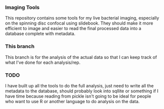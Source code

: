 ### Imaging Tools

This repository contains some tools for my live bacterial imaging, especially on the spinning disc confocal using slidebook. They should make it more efficient to image and easier to read the final processed data into a database complete with metadata.

### This branch

This branch is for the analysis of the actual data so that I can keep track of what I've done for each analysis/rep.

### TODO

I have built up all the tools to do the full analysis, just need to write all the metadata to the database, should probably look into sqllite or something if I have time because reading from pickle isn't going to be ideal for people who want to use R or another language to do analysis on the data. 